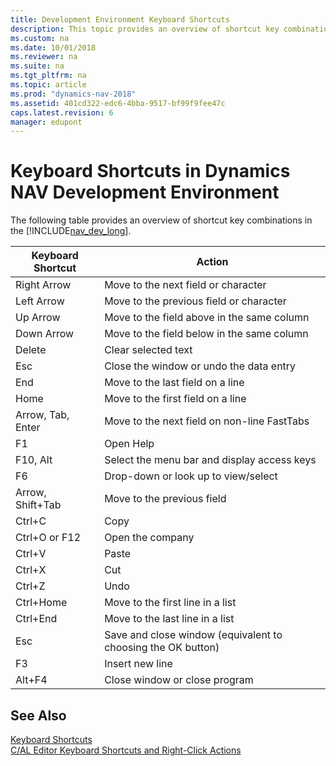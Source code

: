 ```yaml
---
title: Development Environment Keyboard Shortcuts
description: This topic provides an overview of shortcut key combinations in the Microsoft Dynamics NAV Development Environment.
ms.custom: na
ms.date: 10/01/2018
ms.reviewer: na
ms.suite: na
ms.tgt_pltfrm: na
ms.topic: article
ms.prod: "dynamics-nav-2018"
ms.assetid: 401cd322-edc6-4bba-9517-bf99f9fee47c
caps.latest.revision: 6
manager: edupont
---
```

# Keyboard Shortcuts in Dynamics NAV Development Environment
The following table provides an overview of shortcut key combinations in the [!INCLUDE[nav_dev_long](includes/nav_dev_long_md.md)].  

|**Keyboard Shortcut**|**Action**|  
|---------------------------|----------------|  
|Right Arrow|Move to the next field or character|  
|Left Arrow|Move to the previous field or character|  
|Up Arrow|Move to the field above in the same column|  
|Down Arrow|Move to the field below in the same column|  
|Delete|Clear selected text|  
|Esc|Close the window or undo the data entry|  
|End|Move to the last field on a line|  
|Home|Move to the first field on a line|  
|Arrow, Tab, Enter|Move to the next field on non-line FastTabs|  
|F1|Open Help|  
|F10, Alt|Select the menu bar and display access keys|  
|F6|Drop-down or look up to view/select|  
|Arrow, Shift+Tab|Move to the previous field|  
|Ctrl+C|Copy|  
|Ctrl+O or F12|Open the company|  
|Ctrl+V|Paste|  
|Ctrl+X|Cut|  
|Ctrl+Z|Undo|  
|Ctrl+Home|Move to the first line in a list|  
|Ctrl+End|Move to the last line in a list|  
|Esc|Save and close window \(equivalent to choosing the OK button\)|  
|F3|Insert new line|  
|Alt+F4|Close window or close program|  

## See Also  
 [Keyboard Shortcuts](Keyboard-Shortcuts.md)   
 [C/AL Editor Keyboard Shortcuts and Right-Click Actions](C-AL-Editor-Keyboard-Shortcuts-and-Right-Click-Actions.md)
